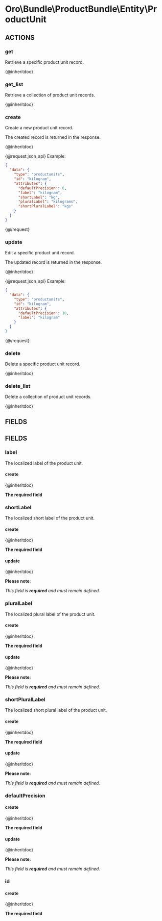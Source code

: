 # Oro\Bundle\ProductBundle\Entity\ProductUnit

## ACTIONS

### get

Retrieve a specific product unit record.

{@inheritdoc}

### get_list

Retrieve a collection of product unit records.

{@inheritdoc}

### create

Create a new product unit record.

The created record is returned in the response.

{@inheritdoc}

{@request:json_api}
Example:

```JSON
{
  "data": {
    "type": "productunits",
    "id": "kilogram",
    "attributes": {
      "defaultPrecision": 0,
      "label": "kilogram",
      "shortLabel": "kg",
      "pluralLabel": "kilograms",
      "shortPluralLabel": "kgs"
    }
  }
}
```
{@/request}

### update

Edit a specific product unit record.

The updated record is returned in the response.

{@inheritdoc}

{@request:json_api}
Example:

```JSON
{
  "data": {
    "type": "productunits",
    "id": "kilogram",
    "attributes": {
      "defaultPrecision": 10,
      "label": "kilogram"
    }
  }
}
```
{@/request}

### delete

Delete a specific product unit record.

{@inheritdoc}

### delete_list

Delete a collection of product unit records.

{@inheritdoc}

## FIELDS

## FIELDS

### label

The localized label of the product unit.

#### create

{@inheritdoc}

**The required field**

### shortLabel

The localized short label of the product unit.

#### create

{@inheritdoc}

**The required field**

#### update

{@inheritdoc}

**Please note:**

*This field is **required** and must remain defined.*

### pluralLabel

The localized plural label of the product unit.

#### create

{@inheritdoc}

**The required field**

#### update

{@inheritdoc}

**Please note:**

*This field is **required** and must remain defined.*

### shortPluralLabel

The localized short plural label of the product unit.

#### create

{@inheritdoc}

**The required field**

#### update

{@inheritdoc}

**Please note:**

*This field is **required** and must remain defined.*

### defaultPrecision

#### create

{@inheritdoc}

**The required field**

#### update

{@inheritdoc}

**Please note:**

*This field is **required** and must remain defined.*

### id

#### create

{@inheritdoc}

**The required field**
